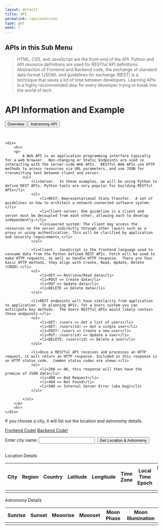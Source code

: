 ```yaml
---
layout: default
title: API
permalink: /api/overview
type: pbl
week: 7
---
```

<!-- HTML table fragment for page -->
## APIs in this Sub Menu
> HTML, CSS, and JavaScript are the front-end of the API.  Python and API resource definitions are used for RESTful API definitions. Abstraction of Frontend and Backend code, the exchange of standard data format (JSON), and guidelines for exchange (REST) is a technique that saves a lot of time between developers.  Learning APIs is a highly recommended step for every developer trying to break into the world of tech.<html>

<script>

    function testButtonClick(city) {
        
        if (!city.trim()) {
            alert("Enter a city.");
            return;
        }  

//alert("yo momma!:  " + city);

        // prepare HTML result container for new output
        const resultContainer = document.getElementById("astronomy");

//alert("1: " + resultContainer);

        // prepare fetch options
        const url = "https://weatherapi-com.p.rapidapi.com/astronomy.json?q=" + city; 
                        
//alert("2: " + url);
            
        const headers = {
            method: 'GET', // *GET, POST, PUT, DELETE, etc.
            mode: 'cors', // no-cors, *cors, same-origin
            cache: 'default', // *default, no-cache, reload, force-cache, only-if-cached
            credentials: 'omit', // include, *same-origin, omit
            headers: {
                'Content-Type': 'application/json',
                'X-RapidAPI-Key': '0b6ef107f7msh5606de624633ceap17521ejsn27566d20ff5b',
                'X-RapidAPI-Host': 'weatherapi-com.p.rapidapi.com'
            },
        };

//alert("3: " + headers)

alert("3a: pre-fetch" + headers);

        // fetch the API
        fetch(url, headers)
        // response is a RESTful "promise" on any successful fetch
        .then(response => {
            // check for response errors
            if (response.status !== 200) {

                const errorMsg = 'Database response error: ' + response.status;
                console.log(errorMsg);
                const tr = document.createElement("tr");
                const td = document.createElement("td");
                td.innerHTML = errorMsg;
                tr.appendChild(td);
                resultContainer.appendChild(tr);

                return;
            }
            // valid response will have json data
            response.json().then(data => {
                console.log(data);
                console.log(data.location)

                // World Data
                document.getElementById("name").innerHTML = data.location.name;
                document.getElementById("region").innerHTML = data.location.region;
                document.getElementById("country").innerHTML = data.location.country;
                document.getElementById("lat").innerHTML = data.location.lat;
                document.getElementById("lon").innerHTML = data.location.lon;
                document.getElementById("tz_id").innerHTML = data.location.tz_id;
                document.getElementById("localtime_epoch").innerHTML = data.location.localtime_epoch;
                document.getElementById("localtime").innerHTML = data.location.localtime;


                alert("data.astronomy" + data.astronomy);

                for (const row of data.astronomy) {
                    alert("inside loop");
                    alert(row);
                }

                alert("post for");
        /*
                // Country data
                for (const row of data.countries_stat) {
                    console.log(row);

                    // tr for each row
                    const tr = document.createElement("tr");
                    // td for each column
                    const name = document.createElement("td");
                    const cases = document.createElement("td");
                    const deaths = document.createElement("td");
                    const active = document.createElement("td");

                    // data is specific to the API
                    name.innerHTML = row.country_name;
                    cases.innerHTML = row.cases; 
                    deaths.innerHTML = row.deaths; 
                    active.innerHTML = row.active_cases; 

                    // this builds td's into tr
                    tr.appendChild(name);
                    tr.appendChild(cases);
                    tr.appendChild(deaths);
                    tr.appendChild(active);

                    // add HTML to container
                    resultContainer.appendChild(tr);
                }
        */
            })
        })

alert("4: post fetch");

    }


</script>

<body>

<h1>API Information and Example</h1>

<a href="#overviewbutton"><button> Overview </button></a>
<a href="#astronomybutton"><button> Astronomy API </button></a>


<div id="overviewbutton">&nbsp;</div>

    <div>
        <hr>
        <p>
            A Web API is an application programming interface typically for a web browser.  Non-changing or Static Endpoints are used in interacting with the server-side Web APIs.  RESTful Web APIs use HTTP methods to access resources via URL parameters, and use JSON for transmitting text between client and server.
            <ul>
                <li>Server.  In these examples, we will be using Python to define REST APIs. Python tools are very popular for building RESTful APIs</li>
                <ul> 
                    <li>REST: Representational State Transfer.  A set of guidelines on how to architect a network-connected software system.</li>
                    <li>Client-server: One guideline is a client and server must be decoupled from each other, allowing each to develop independently.</li>
                    <li>Layered system: The client may access the resources on the server indirectly through other layers such as a proxy or using authentication. This will be clarified by application and security requirements.</li>
                </ul>

                <li>Client.  JavaScript is the frontend language used to consume data from the Python defined REST APIs. Fetch will be used to make HTTP requests, as well as handle HTTP response.  There are four basic HTTP methods, they align with Create, Read, Update, Delete (CRUD).</li>
                <ul> 
                    <li>GET => Retrieve/Read data</li>
                    <li>POST => Create data</li>
                    <li>PUT => Update data</li>
                    <li>DELETE => Delete data</li>
                </ul>

                <li>REST endpoints will have similarity from application to application.  In planning APIs, for a Users system you can anticipate key methods.  The Users RESTful APIs would likely contain these endpoints.</li>
                <ul> 
                    <li>GET: /users => Get a list of users</li>
                    <li>GET: /users(id) => Get a single user</li>
                    <li>POST: /users => Create a new user</li>
                    <li>PUT: /users(id) => Update a user</li>
                    <li>DELETE: /users(id) => Delete a user</li>
                </ul>

                <li>Once a RESTful API receives and processes an HTTP request, it will return an HTTP response. Included in this response is an HTTP status code.  Common status codes are shown.</li>
                <ul> 
                    <li>200 => OK, this response will then have the promise of JSON data</li>
                    <li>400 => Bad Request</li>
                    <li>404 => Not Found</li>
                    <li>500 => Internal Server Error (aka bug)</li>
                </ul>

            </ul>
        </p>
        <hr>
    </div>

<!-- HTML table fragment for page -->


If you choose a city, it will list out the location and astronomy details.

<div id="astronomybutton">

<a href="#" class="btn btn-primary">Frontend Code!</a>
<a href="https://github.com/jesa06/andafp/blob/f5ded5f90611be9291c8ffe45f696a5e8b42e9b8/_notebooks/2022-10-03-PBL-python_rapidapi.ipynb" class="btn btn-primary">Backend Code!</a><br>

<label for="city">Enter city name:</label>
<input type="text" id="city" name="city">&nbsp;&nbsp;<input type="button" value="Get Location & Astronomy" onclick="testButtonClick(document.getElementById('city').value)">
<br><br>

<table>
  <thead>Location Details
  <tr>
    <th>City</th>
    <th>Region</th>
    <th>Country</th>
    <th>Latitude</th>
    <th>Longitude</th>
    <th>Time Zone</th>
    <th>Local Time Epoch</th>
    <th>Local Date and Time</th>
  </tr>
  </thead>
  <tbody>
    <td id="name"></td>
    <td id="region"></td>
    <td id="country"></td>
    <td id="lat"></td>
    <td id="lon"></td>
    <td id="tz_id"></td>
    <td id="localtime_epoch"></td>
    <td id="localtime"></td>
  </tbody>
</table>






<table>
    <thead>Astronomy Details
    <tr>
        <th>Sunrise</th>
        <th>Sunset</th>
        <th>Moonrise</th>
        <th>Moonset</th>
        <th>Moon Phase</th>
        <th>Moon Illumination</th>
    </tr>
    </thead>
    <tbody>
        <td id= "sunrise"></td>
        <td id= "sunset"></td>
        <td id= "moonrise"></td>
        <td id= "moonset"></td>
        <td id= "moon_phase"></td>
        <td id= "moon_illumination"></td>
    </tbody>
</table>    


<script>


/*
import requests

url = "https://weatherapi-com.p.rapidapi.com/astronomy.json"

city = input("Choose a city")
querystring = {"q":city}

headers = {
	"X-RapidAPI-Key": "0b6ef107f7msh5606de624633ceap17521ejsn27566d20ff5b",
	"X-RapidAPI-Host": "weatherapi-com.p.rapidapi.com"
}

response = requests.request("GET", url, headers=headers, params=querystring)

print(response.json)

print("Location details")
loc = response.json().get('location')  // turn response to json() so we can extract "world_total"
for key, value in loc.items():  // this finds key, value pairs in country
    print(key, ":", value)

print()

// This code looks for USA in "countries_stats"
print("Astronomy details")
astro = response.json().get('astronomy') // countries is the key, countries_stat is the value
// print(astro.items())
for key, value in astro.items():
	for x in value.keys() :
		print(x, ":", value[x])

//astro in astronomy:  # countries is a list
    //print(astro)
*/

<script>